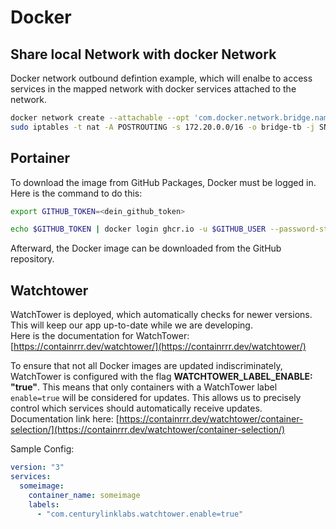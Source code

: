 # Docker

## Share local Network with docker Network

Docker network outbound defintion example, which will enalbe to access services in the mapped network with docker services attached to the network.

```bash
docker network create --attachable --opt 'com.docker.network.bridge.name=bridge-tb' --opt 'com.docker.network.bridge.enable_ip_masquerade=false' bridge-tb
sudo iptables -t nat -A POSTROUTING -s 172.20.0.0/16 -o bridge-tb -j SNAT --to-source 192.168.0.23
```

## Portainer

To download the image from GitHub Packages, Docker must be logged in.  
Here is the command to do this:

```bash
export GITHUB_TOKEN=<dein_github_token>

echo $GITHUB_TOKEN | docker login ghcr.io -u $GITHUB_USER --password-stdin
```

Afterward, the Docker image can be downloaded from the GitHub repository.

## Watchtower

WatchTower is deployed, which automatically checks for newer versions. This will keep our app up-to-date while we are developing.  
Here is the documentation for WatchTower: [https://containrrr.dev/watchtower/](https://containrrr.dev/watchtower/)

To ensure that not all Docker images are updated indiscriminately, WatchTower is configured with the flag **WATCHTOWER_LABEL_ENABLE: "true"**. This means that only containers with a WatchTower label `enable=true` will be considered for updates. This allows us to precisely control which services should automatically receive updates. Documentation link here: [https://containrrr.dev/watchtower/container-selection/](https://containrrr.dev/watchtower/container-selection/)

Sample Config:

```yaml
version: "3"
services:
  someimage:
    container_name: someimage
    labels:
      - "com.centurylinklabs.watchtower.enable=true"
```